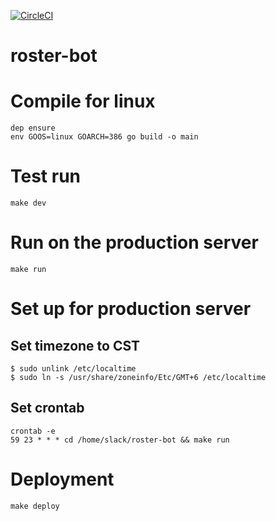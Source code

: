 [![CircleCI](https://circleci.com/gh/ykrsm/roster-bot.svg?style=svg)](https://circleci.com/gh/ykrsm/roster-bot)

# roster-bot

# Compile for linux
```
dep ensure
env GOOS=linux GOARCH=386 go build -o main
```
# Test run
```
make dev
```
# Run on the production server
```
make run
```

# Set up for production server

## Set timezone to CST
```
$ sudo unlink /etc/localtime 
$ sudo ln -s /usr/share/zoneinfo/Etc/GMT+6 /etc/localtime

```

## Set crontab
```
crontab -e 
59 23 * * * cd /home/slack/roster-bot && make run
```

# Deployment
```
make deploy
```
